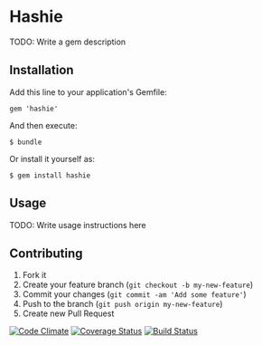 # Hashie

TODO: Write a gem description

## Installation

Add this line to your application's Gemfile:

    gem 'hashie'

And then execute:

    $ bundle

Or install it yourself as:

    $ gem install hashie

## Usage

TODO: Write usage instructions here

## Contributing

1. Fork it
2. Create your feature branch (`git checkout -b my-new-feature`)
3. Commit your changes (`git commit -am 'Add some feature'`)
4. Push to the branch (`git push origin my-new-feature`)
5. Create new Pull Request

[![Code Climate](https://codeclimate.com/repos/51dbca00f3ea002d1f0030f8/badges/a309dd9d03d5c412eb69/gpa.png)](https://codeclimate.com/repos/51dbca00f3ea002d1f0030f8/feed)
[![Coverage Status](https://coveralls.io/repos/PanfilovDenis/hashie/badge.png)](https://coveralls.io/r/PanfilovDenis/hashie)
[![Build Status](https://travis-ci.org/PanfilovDenis/hashie.png)](https://travis-ci.org/[YOUR_GITHUB_USERNAME]/[YOUR_PROJECT_NAME])
